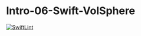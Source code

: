 # Intro-06-Swift-VolSphere
[![SwiftLint](https://github.com/ICS4U-Programming-NoahS/Intro-06-Swift-VolSphere/workflows/SwiftLint/badge.svg)](https://github.com/ICS4U-Programming-NoahS/Intro-06-Swift-VolSphere/actions)
